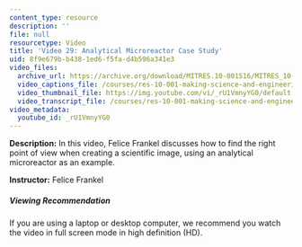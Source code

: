```yaml
---
content_type: resource
description: ''
file: null
resourcetype: Video
title: 'Video 29: Analytical Microreactor Case Study'
uid: 8f9e679b-b438-1ed6-f5fa-d4b596a341e3
video_files:
  archive_url: https://archive.org/download/MITRES.10-001S16/MITRES_10-001S16_Track34_300k.mp4
  video_captions_file: /courses/res-10-001-making-science-and-engineering-pictures-a-practical-guide-to-presenting-your-work-spring-2016/a90f0f83f50254cc96734f131632ded5_rU1VmnyYG0.vtt
  video_thumbnail_file: https://img.youtube.com/vi/_rU1VmnyYG0/default.jpg
  video_transcript_file: /courses/res-10-001-making-science-and-engineering-pictures-a-practical-guide-to-presenting-your-work-spring-2016/b52529635ca34fb1cb19ccb003a298b7_rU1VmnyYG0.pdf
video_metadata:
  youtube_id: _rU1VmnyYG0
---
```


**Description:** In this video, Felice Frankel discusses how to find the right point of view when creating a scientific image, using an analytical microreactor as an example.

**Instructor:** Felice Frankel

##### Viewing Recommendation

If you are using a laptop or desktop computer, we recommend you watch the video in full screen mode in high definition (HD).